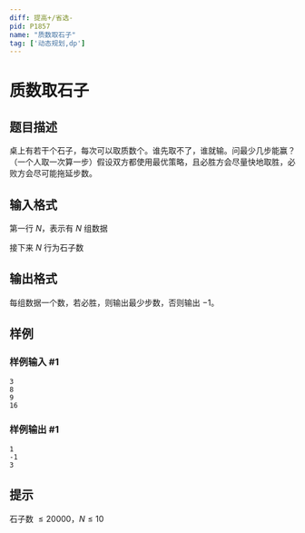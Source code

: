 ```yaml
---
diff: 提高+/省选-
pid: P1857
name: "质数取石子"
tag: ['动态规划,dp']
---
```

# 质数取石子
## 题目描述

桌上有若干个石子，每次可以取质数个。谁先取不了，谁就输。问最少几步能赢？（一个人取一次算一步）假设双方都使用最优策略，且必胜方会尽量快地取胜，必败方会尽可能拖延步数。
## 输入格式

第一行 $N$，表示有 $N$ 组数据

接下来 $N$ 行为石子数

## 输出格式

每组数据一个数，若必胜，则输出最少步数，否则输出 $-1$。

## 样例

### 样例输入 #1
```
3
8
9
16
```
### 样例输出 #1
```
1
-1
3
```
## 提示

石子数 $\leq 20000$，$N\leq 10$

